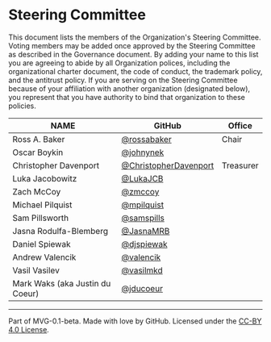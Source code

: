 # Steering Committee

This document lists the members of the Organization's Steering Committee. Voting members may be added once approved by the Steering Committee as described in the Governance document. By adding your name to this list you are agreeing to abide by all Organization polices, including the organizational charter document, the code of conduct, the trademark policy, and the antitrust policy. If you are serving on the Steering Committee because of your affiliation with another organization (designated below), you represent that you have authority to bind that organization to these policies.

| **NAME**                        | **GitHub**                                                       | **Office** |
|---------------------------------|------------------------------------------------------------------|------------|
| Ross A. Baker                   | [@rossabaker](https://github.com/rossabaker)                     | Chair      |
| Oscar Boykin                    | [@johnynek](https://github.com/johnynek)                         |            |
| Christopher Davenport           | [@ChristopherDavenport](https://github.com/ChristopherDavenport) | Treasurer  |
| Luka Jacobowitz                 | [@LukaJCB](https://github.com/LukaJCB)                           |            |
| Zach McCoy                      | [@zmccoy](https://github.com/zmccoy)                             |            |
| Michael Pilquist                | [@mpilquist](https://github.com/mpilquist)                       |            |
| Sam Pillsworth                  | [@samspills](https://github.com/samspills)                       |            |
| Jasna Rodulfa-Blemberg          | [@JasnaMRB](https://github.com/JasnaMRB)                         |            |
| Daniel Spiewak                  | [@djspiewak](https://github.com/djspiewak)                       |            |
| Andrew Valencik                 | [@valencik](https://github.com/valencik)                         |            |
| Vasil Vasilev                   | [@vasilmkd](https://github.com/vasilmkd)                         |            |
| Mark Waks (aka Justin du Coeur) | [@jducoeur](https://github.com/jducoeur)                         |            |

---
Part of MVG-0.1-beta.
Made with love by GitHub. Licensed under the [CC-BY 4.0 License](https://creativecommons.org/licenses/by-sa/4.0/).
